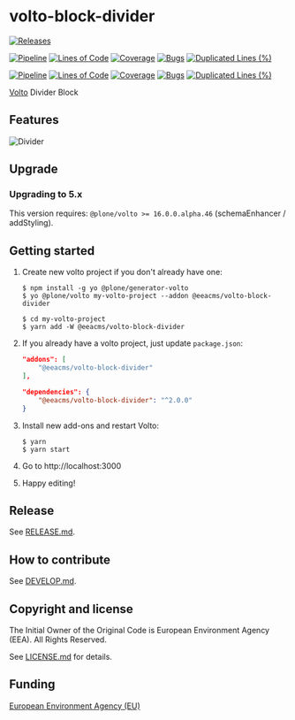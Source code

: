 # volto-block-divider

[![Releases](https://img.shields.io/github/v/release/eea/volto-block-divider)](https://github.com/eea/volto-block-divider/releases)

[![Pipeline](https://ci.eionet.europa.eu/buildStatus/icon?job=volto-addons%2Fvolto-block-divider%2Fmaster&subject=master)](https://ci.eionet.europa.eu/view/Github/job/volto-addons/job/volto-block-divider/job/master/display/redirect)
[![Lines of Code](https://sonarqube.eea.europa.eu/api/project_badges/measure?project=volto-block-divider-master&metric=ncloc)](https://sonarqube.eea.europa.eu/dashboard?id=volto-block-divider-master)
[![Coverage](https://sonarqube.eea.europa.eu/api/project_badges/measure?project=volto-block-divider-master&metric=coverage)](https://sonarqube.eea.europa.eu/dashboard?id=volto-block-divider-master)
[![Bugs](https://sonarqube.eea.europa.eu/api/project_badges/measure?project=volto-block-divider-master&metric=bugs)](https://sonarqube.eea.europa.eu/dashboard?id=volto-block-divider-master)
[![Duplicated Lines (%)](https://sonarqube.eea.europa.eu/api/project_badges/measure?project=volto-block-divider-master&metric=duplicated_lines_density)](https://sonarqube.eea.europa.eu/dashboard?id=volto-block-divider-master)

[![Pipeline](https://ci.eionet.europa.eu/buildStatus/icon?job=volto-addons%2Fvolto-block-divider%2Fdevelop&subject=develop)](https://ci.eionet.europa.eu/view/Github/job/volto-addons/job/volto-block-divider/job/develop/display/redirect)
[![Lines of Code](https://sonarqube.eea.europa.eu/api/project_badges/measure?project=volto-block-divider-develop&metric=ncloc)](https://sonarqube.eea.europa.eu/dashboard?id=volto-block-divider-develop)
[![Coverage](https://sonarqube.eea.europa.eu/api/project_badges/measure?project=volto-block-divider-develop&metric=coverage)](https://sonarqube.eea.europa.eu/dashboard?id=volto-block-divider-develop)
[![Bugs](https://sonarqube.eea.europa.eu/api/project_badges/measure?project=volto-block-divider-develop&metric=bugs)](https://sonarqube.eea.europa.eu/dashboard?id=volto-block-divider-develop)
[![Duplicated Lines (%)](https://sonarqube.eea.europa.eu/api/project_badges/measure?project=volto-block-divider-develop&metric=duplicated_lines_density)](https://sonarqube.eea.europa.eu/dashboard?id=volto-block-divider-develop)


[Volto](https://github.com/plone/volto) Divider Block

## Features

![Divider](https://github.com/eea/volto-block-divider/raw/develop/docs/divider.gif)

## Upgrade

### Upgrading to 5.x

This version requires: `@plone/volto >= 16.0.0.alpha.46` (schemaEnhancer / addStyling).

## Getting started

1. Create new volto project if you don't already have one:

   ```
   $ npm install -g yo @plone/generator-volto
   $ yo @plone/volto my-volto-project --addon @eeacms/volto-block-divider

   $ cd my-volto-project
   $ yarn add -W @eeacms/volto-block-divider
   ```

1. If you already have a volto project, just update `package.json`:

   ```JSON
   "addons": [
       "@eeacms/volto-block-divider"
   ],

   "dependencies": {
       "@eeacms/volto-block-divider": "^2.0.0"
   }
   ```

1. Install new add-ons and restart Volto:

   ```
   $ yarn
   $ yarn start
   ```

1. Go to http://localhost:3000

1. Happy editing!


## Release

See [RELEASE.md](https://github.com/eea/volto-block-divider/blob/master/RELEASE.md).


## How to contribute

See [DEVELOP.md](https://github.com/eea/volto-block-divider/blob/master/DEVELOP.md2).

## Copyright and license

The Initial Owner of the Original Code is European Environment Agency (EEA).
All Rights Reserved.

See [LICENSE.md](https://github.com/eea/volto-block-divider/blob/master/LICENSE.md) for details.

## Funding

[European Environment Agency (EU)](http://eea.europa.eu)
